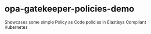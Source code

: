 # opa-gatekeeper-policies-demo
Showcases some simple Policy as Code policies in Elastisys Compliant Kubernetes
